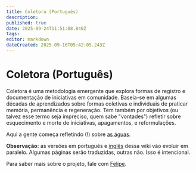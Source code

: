 ```yaml
---
title: Coletora (Português)
description: 
published: true
date: 2025-09-24T11:51:08.840Z
tags: 
editor: markdown
dateCreated: 2025-09-16T05:42:05.243Z
---
```


# Coletora (Português)

Coletora é uma metodologia emergente que explora formas de registro e documentação de iniciativas em comunidade. Baseia-se em algumas décadas de aprendizados sobre formas coletivas e individuais de praticar memória, permanência e regeneração. Tem também por objetivos (ou talvez esse termo seja impreciso, quem sabe "vontades") refletir sobre esquecimento e morte de iniciativas, apagamentos, e reformulações.

Aqui a gente começa refletindo (!) sobre [as águas](/projetos/coletora/pt/aguas).

**Observação:** as versões em português e [inglês](/projetos/coletora/en) dessa wiki vão evoluir em paralelo. Algumas páginas serão traduzidas, outras não. Isso é intencional.

Para saber mais sobre o projeto, fale com [Felipe](/pessoas/felipe-fonseca).
